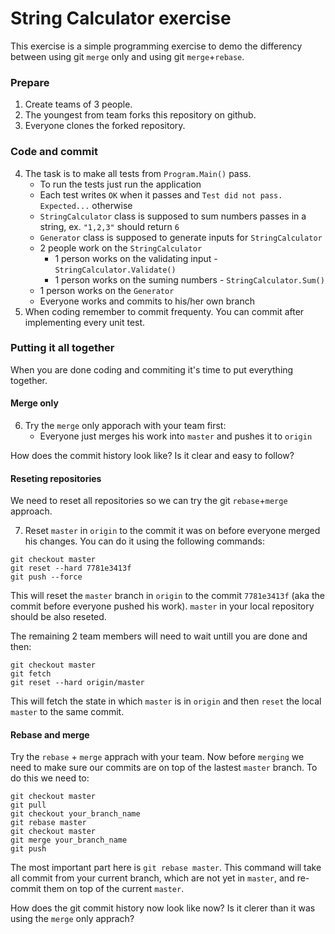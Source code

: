# String Calculator exercise

This exercise is a simple programming exercise to demo the differency between using git `merge` only and using git `merge`+`rebase`.

### Prepare

1. Create teams of 3 people.
2. The youngest from team forks this repository on github.
3. Everyone clones the forked repository.

### Code and commit

4. The task is to make all tests from `Program.Main()` pass.
   * To run the tests just run the application
   * Each test writes `OK` when it passes and `Test did not pass. Expected...` otherwise
   * `StringCalculator` class is supposed to sum numbers passes in a string, ex. `"1,2,3"` should return `6`
   * `Generator` class is supposed to generate inputs for `StringCalculator`
   * 2 people work on the `StringCalculator`
      * 1 person works on the validating input - `StringCalculator.Validate()`
      * 1 person works on the suming numbers - `StringCalculator.Sum()`
   * 1 person works on the `Generator`
   * Everyone works and commits to his/her own branch
5. When coding remember to commit frequenty. You can commit after implementing every unit test.

### Putting it all together

When you are done coding and commiting it's time to put everything together.

#### Merge only

6. Try the `merge` only apporach with your team first:
    * Everyone just merges his work into `master` and pushes it to `origin`

How does the commit history look like?
Is it clear and easy to follow?

#### Reseting repositories

We need to reset all repositories so we can try the git `rebase`+`merge` approach.

7. Reset `master` in `origin` to the commit it was on before everyone merged his changes.
    You can do it using the following commands:
```
git checkout master
git reset --hard 7781e3413f
git push --force
```
This will reset the `master` branch in `origin` to the commit `7781e3413f` (aka the commit before everyone pushed his work).
`master` in your local repository should be also reseted.

The remaining 2 team members will need to wait untill you are done and then:
```
git checkout master
git fetch
git reset --hard origin/master
```
This will fetch the state in which `master` is in `origin` and then `reset` the local `master` to the same commit.

#### Rebase and merge

Try the `rebase` + `merge` apprach with your team.
Now before `merging` we need to make sure our commits are on top of the lastest `master` branch.
To do this we need to:
```
git checkout master
git pull
git checkout your_branch_name
git rebase master
git checkout master
git merge your_branch_name
git push
```
The most important part here is `git rebase master`. This command will take all commit from your current branch, which are not yet in `master`, and re-commit them on top of the current `master`.

How does the git commit history now look like now?
Is it clerer than it was using the `merge` only apprach?